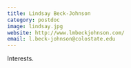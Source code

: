 ```yaml
---
title: Lindsay Beck-Johnson
category: postdoc
image: lindsay.jpg
website: http://www.lmbeckjohnson.com/
email: l.beck-johnson@colostate.edu
---
```


Interests.
